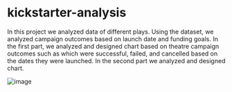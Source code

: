 # kickstarter-analysis

In this project we analyzed data of different plays. Using the dataset,  we analyzed campaign outcomes based on launch date and funding goals. In the first part, we analyzed and designed chart based on theatre campaign outcomes such as which were successful, failed, and cancelled based on the dates they were launched. In the second part we analyzed and designed chart.

![image](https://user-images.githubusercontent.com/8925001/117583732-b4967980-b0bd-11eb-8147-bdec92353f57.png)

